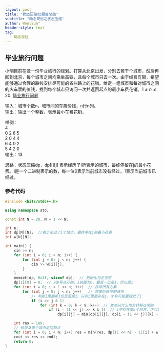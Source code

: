 ```yaml
---
layout: post
title: "状态压缩dp题目总结"
subtitle: "动态规划之状态压缩"
author: WenlSun"
header-style: text
tag:
  - 动态规划
---
```

## 毕业旅行问题

小明目前在做一份毕业旅行的规划。打算从北京出发，分别去若干个城市，然后再回到北京，每个城市之间均乘坐高铁，且每个城市只去一次。由于经费有限，希望能够通过合理的路线安排尽可能的省些路上的花销。给定一组城市和每对城市之间的火车票的价钱，找到每个城市只访问一次并返回起点的最小车费花销。$1\le n \leq 20$. [毕业旅行问题](https://www.acwing.com/problem/content/733/)

输入：城市个数n，城市间的车票价钱，n行n列。<br>输出：输出一个整数，表示最小车费花销。

样例：<br>
4<br>0 2 6 5<br>2 0 4 4<br>6 4 0 2<br>5 4 2 0<br>输出：13

思路：状态压缩dp，dp[i][j] 表示经历了i所表示的城市，最终停留在j的最小花费。i是一个二进制表示的数，每一位0表示当前城市没有经过，1表示当前城市已经过。

### 参考代码

```c++
#include <bits/stdc++.h>

using namespace std;

const int N = 20, M = 1 << N;

int n;
int dp[M][N];  //表示走过了i个城市，最终停在j的最小花费
int w[N][N];

int main() {
    cin >> n;
    for (int i = 0; i < n; i++) {
        for (int j = 0; j < n; j++) {
            cin >> w[i][j];
        }
    }
    memset(dp, 0x3f, sizeof dp);  // 初始化为正无穷
    dp[1][0] = 0;  // 从0号点开始，i前面为0，最后一位是1，所以是1
    for (int i = 0; i < 1 << n; i++)  // 枚举所有方案
        for (int j = 0; j < n; j++)   // 枚举所有停的城市
            // 判断i里面第j位是否是1。只有i里面存在j，才有可能最后处于j
            if (i >> j & 1)
                for (int k = 0; k < n; k++)  // 枚举从什么地方转移过来的
                    if (i - (1 << j) >> k & 1)  // i中存在第k个地方，才可以转移
                        dp[i][j] = min(dp[i][j], dp[i - (1 << j)][k] + w[k][j]);

    int res = 1e9;
    // 枚举从哪个城市走回原点
    for (int i = 0; i < n; i++) res = min(res, dp[(1 << n) - 1][i] + w[i][0]);
    cout << res << endl;
    return 0;
}
```